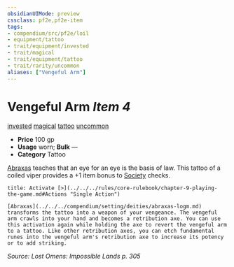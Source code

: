 ```yaml
---
obsidianUIMode: preview
cssclass: pf2e,pf2e-item
tags:
- compendium/src/pf2e/loil
- equipment/tattoo
- trait/equipment/invested
- trait/magical
- trait/equipment/tattoo
- trait/rarity/uncommon
aliases: ["Vengeful Arm"]
---
```

# Vengeful Arm *Item 4*  
[invested](invested.md)  [magical](magical.md)  [tattoo](tattoo-lowg.md)  [uncommon](uncommon.md)  

- **Price** 100 gp
- **Usage** worn; **Bulk** —
- **Category** Tattoo

[Abraxas](../../setting/deities/abraxas-logm.md) teaches that an eye for an eye is the basis of law. This tattoo of a coiled viper provides a +1 item bonus to [Society](../../skills.md#Society) checks.

```ad-embed-ability
title: Activate [>](../../../rules/core-rulebook/chapter-9-playing-the-game.md#Actions "Single Action")

[Abraxas](../../../compendium/setting/deities/abraxas-logm.md) transforms the tattoo into a weapon of your vengeance. The vengeful arm crawls into your hand and becomes a retribution axe. You can use this activation again while holding the axe to revert the vengeful arm to a tattoo. Like other retribution axes, you can etch fundamental runes into the vengeful arm's retribution axe to increase its potency or to add striking.
```

*Source: Lost Omens: Impossible Lands p. 305*
